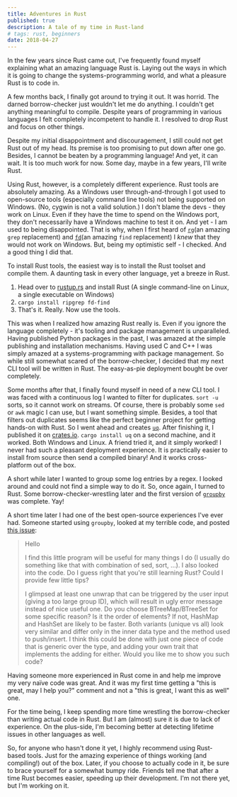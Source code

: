 ```yaml
---
title: Adventures in Rust
published: true
description: A tale of my time in Rust-land
# tags: rust, beginners
date: 2018-04-27
---
```


In the few years since Rust came out, I've frequently found myself explaining what an amazing language Rust is. Laying out the ways in which it is going to change the systems-programming world, and what a pleasure Rust is to code in.

A few months back, I finally got around to trying it out. It was horrid. The darned borrow-checker just wouldn't let me do anything. I couldn't get anything meaningful to compile. Despite years of programming in various languages I felt completely incompetent to handle it. I resolved to drop Rust and focus on other things.

Despite my initial disappointment and discouragement, I still could not get Rust out of my head. Its premise is too promising to put down after one go. Besides, I cannot be beaten by a programming language! And yet, it can wait. It is too much work for now. Some day, maybe in a few years, I'll write Rust.

Using Rust, however, is a completely different experience. Rust tools are absolutely amazing. As a Windows user through-and-through I got used to open-source tools (especially command line tools) not being supported on Windows. (No, cygwin is not a valid solution.) I don't blame the devs - they work on Linux. Even if they have the time to spend on the Windows port, they don't necessarily have a Windows machine to test it on. And yet - I am used to being disappointed. That is why, when I first heard of [`rg`][1](an amazing `grep` replacement) and [`fd`][2](an amazing `find` replacement) I *knew* that they would not work on Windows. But, being my optimistic self - I checked. And a good thing I did that.

To install Rust tools, the easiest way is to install the Rust toolset and compile them. A daunting task in every other language, yet a breeze in Rust. 

1. Head over to [rustup.rs][3] and install Rust
   (A single command-line on Linux, a single executable on Windows)
2. `cargo install ripgrep fd-find`
3. That's it. Really. Now use the tools.

This was when I realized how amazing Rust really is. Even if you ignore the language completely - it's tooling and package management is unparalleled. Having published Python packages in the past, I was amazed at the simple publishing and installation mechanisms. Having used C and C++ I was simply amazed at a systems-programming with package management. So while still somewhat scared of the borrow-checker, I decided that my next CLI tool will be written in Rust. The easy-as-pie deployment bought be over completely.

Some months after that, I finally found myself in need of a new CLI tool. I was faced with a continuous log I wanted to filter for duplicates. `sort -u` sorts, so it cannot work on streams. Of course, there is probably some `sed` or `awk` magic I can use, but I want something simple. Besides, a tool that filters out duplicates seems like the perfect beginner project for getting hands-on with Rust. So I went ahead and creates [`uq`][4]. After finishing it, I published it on [crates.io][5]. `cargo install uq` on a second machine, and it worked. Both Windows and Linux. A friend tried it, and it simply worked! I never had such a pleasant deployment experience. It is practically easier to install from source then send a compiled binary! And it works cross-platform out of the box.

A short while later I wanted to group some log entries by a regex. I looked around and could not find a simple way to do it. So, once again, I turned to Rust. Some borrow-checker-wrestling later and the first version of [`groupby`][6] was complete. Yay!

A short time later I had one of the best open-source experiences I've ever had. Someone started using `groupby`, looked at my terrible code, and posted [this issue](https://github.com/lostutils/groupby/issues/1):

> Hello
> 
> I find this little program will be useful for many things I do (I usually do something like that with combination of sed, sort, …). I also looked into the code. Do I guess right that you're still learning Rust? Could I provide few little tips?
> 
> I glimpsed at least one unwrap that can be triggered by the user input (giving a too large group ID), which will result in ugly error message instead of nice useful one.
> Do you choose BTreeMap/BTreeSet for some specific reason? Is it the order of elements? If not, HashMap and HashSet are likely to be faster.
> Both variants (unique vs all) look very similar and differ only in the inner data type and the method used to push/insert. I think this could be done with just one piece of code that is generic over the type, and adding your own trait that implements the adding for either. Would you like me to show you such code?


Having someone more experienced in Rust come in and help me improve my very naïve code was great. And it was my first time getting a "this is great, may I help you?" comment and not a "this is great, I want this as well" one.

For the time being, I keep spending more time wrestling the borrow-checker than writing actual code in Rust. But I am (almost) sure it is due to lack of experience. On the plus-side, I'm becoming better at detecting lifetime issues in other languages as well.

So, for anyone who hasn't done it yet, I highly recommend using Rust-based tools. Just for the amazing experience of things working (and compiling!) out of the box. Later, if you choose to actually code in it, be sure to brace yourself for a somewhat bumpy ride. Friends tell me that after a time Rust becomes easier, speeding up their development. I'm not there yet, but I'm working on it.



[1]: https://github.com/BurntSushi/ripgrep
[2]: https://github.com/sharkdp/fd
[3]: https://rustup.rs/
[4]: https://crates.io/crates/uq
[5]: https://crates.io/
[6]: https://crates.io/crates/groupby